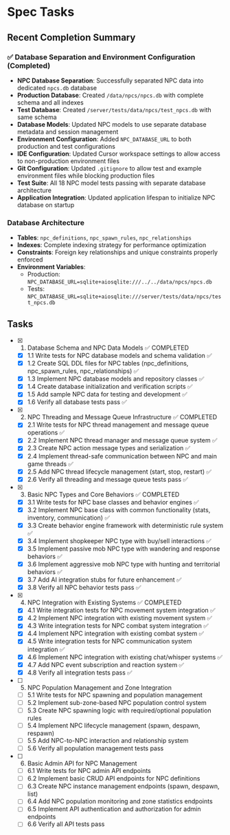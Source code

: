 # Spec Tasks

## Recent Completion Summary

### ✅ Database Separation and Environment Configuration (Completed)

- **NPC Database Separation**: Successfully separated NPC data into dedicated `npcs.db` database
- **Production Database**: Created `/data/npcs/npcs.db` with complete schema and all indexes
- **Test Database**: Created `/server/tests/data/npcs/test_npcs.db` with same schema
- **Database Models**: Updated NPC models to use separate database metadata and session management
- **Environment Configuration**: Added `NPC_DATABASE_URL` to both production and test configurations
- **IDE Configuration**: Updated Cursor workspace settings to allow access to non-production environment files
- **Git Configuration**: Updated `.gitignore` to allow test and example environment files while blocking production files
- **Test Suite**: All 18 NPC model tests passing with separate database architecture
- **Application Integration**: Updated application lifespan to initialize NPC database on startup

### Database Architecture

- **Tables**: `npc_definitions`, `npc_spawn_rules`, `npc_relationships`
- **Indexes**: Complete indexing strategy for performance optimization
- **Constraints**: Foreign key relationships and unique constraints properly enforced
- **Environment Variables**:
  - Production: `NPC_DATABASE_URL=sqlite+aiosqlite:///../../data/npcs/npcs.db`
  - Tests: `NPC_DATABASE_URL=sqlite+aiosqlite:///server/tests/data/npcs/test_npcs.db`

## Tasks

- [x] 1. Database Schema and NPC Data Models ✅ COMPLETED
  - [x] 1.1 Write tests for NPC database models and schema validation ✅
  - [x] 1.2 Create SQL DDL files for NPC tables (npc_definitions, npc_spawn_rules, npc_relationships) ✅
  - [x] 1.3 Implement NPC database models and repository classes ✅
  - [x] 1.4 Create database initialization and verification scripts ✅
  - [x] 1.5 Add sample NPC data for testing and development ✅
  - [x] 1.6 Verify all database tests pass ✅

- [x] 2. NPC Threading and Message Queue Infrastructure ✅ COMPLETED
  - [x] 2.1 Write tests for NPC thread management and message queue operations ✅
  - [x] 2.2 Implement NPC thread manager and message queue system ✅
  - [x] 2.3 Create NPC action message types and serialization ✅
  - [x] 2.4 Implement thread-safe communication between NPC and main game threads ✅
  - [x] 2.5 Add NPC thread lifecycle management (start, stop, restart) ✅
  - [x] 2.6 Verify all threading and message queue tests pass ✅

- [x] 3. Basic NPC Types and Core Behaviors ✅ COMPLETED
  - [x] 3.1 Write tests for NPC base classes and behavior engines ✅
  - [x] 3.2 Implement NPC base class with common functionality (stats, inventory, communication) ✅
  - [x] 3.3 Create behavior engine framework with deterministic rule system ✅
  - [x] 3.4 Implement shopkeeper NPC type with buy/sell interactions ✅
  - [x] 3.5 Implement passive mob NPC type with wandering and response behaviors ✅
  - [x] 3.6 Implement aggressive mob NPC type with hunting and territorial behaviors ✅
  - [x] 3.7 Add AI integration stubs for future enhancement ✅
  - [x] 3.8 Verify all NPC behavior tests pass ✅

- [x] 4. NPC Integration with Existing Systems ✅ COMPLETED
  - [x] 4.1 Write integration tests for NPC movement system integration ✅
  - [x] 4.2 Implement NPC integration with existing movement system ✅
  - [x] 4.3 Write integration tests for NPC combat system integration ✅
  - [x] 4.4 Implement NPC integration with existing combat system ✅
  - [x] 4.5 Write integration tests for NPC communication system integration ✅
  - [x] 4.6 Implement NPC integration with existing chat/whisper systems ✅
  - [x] 4.7 Add NPC event subscription and reaction system ✅
  - [x] 4.8 Verify all integration tests pass ✅

- [ ] 5. NPC Population Management and Zone Integration
  - [ ] 5.1 Write tests for NPC spawning and population management
  - [ ] 5.2 Implement sub-zone-based NPC population control system
  - [ ] 5.3 Create NPC spawning logic with required/optional population rules
  - [ ] 5.4 Implement NPC lifecycle management (spawn, despawn, respawn)
  - [ ] 5.5 Add NPC-to-NPC interaction and relationship system
  - [ ] 5.6 Verify all population management tests pass

- [ ] 6. Basic Admin API for NPC Management
  - [ ] 6.1 Write tests for NPC admin API endpoints
  - [ ] 6.2 Implement basic CRUD API endpoints for NPC definitions
  - [ ] 6.3 Create NPC instance management endpoints (spawn, despawn, list)
  - [ ] 6.4 Add NPC population monitoring and zone statistics endpoints
  - [ ] 6.5 Implement API authentication and authorization for admin endpoints
  - [ ] 6.6 Verify all API tests pass
